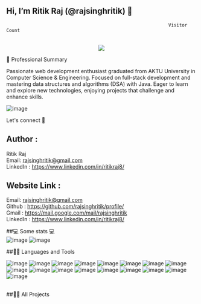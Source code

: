 ## Hi, I’m Ritik Raj (@rajsinghritik) 👋
                                                                Visitor Count
<p align="center">
  
  <br>
  <a style="" href="https://github.com/rajsinghritik">
  <img src="https://profile-counter.glitch.me/profile/count.svg" />
  </a>
</p>
                  👀 Professional Summary

Passionate web development enthusiast graduated from AKTU University in Computer Science & Engineering. Focused on full-stack development and mastering data structures and algorithms (DSA) with Java. Eager to learn and explore new technologies, enjoying projects that challenge and enhance skills.

  ![image](https://github.com/user-attachments/assets/69a557aa-2d7d-48b0-bbde-09099aff41ea)
                                                                                             

Let's connect 💬

## Author :
   Ritik Raj
   <br>
   Email: rajsinghritik@gmail.com
   <br>
   LinkedIn : https://www.linkedin.com/in/ritikraj8/
## Website Link :
Email: rajsinghritik@gmail.com <br>
Github : https://github.com/rajsinghritik/profile/  <br>
Gmail : https://mail.google.com/mail/rajsinghritik  <br>
LinkedIn : https://www.linkedin.com/in/ritikraj8/    <br>

##💻 Some stats 💻  <br>
![image](https://github.com/user-attachments/assets/2bdc7deb-6e0c-4903-9e37-e7e006f3a082)
![image](https://github.com/user-attachments/assets/1513ab48-bc82-4508-ac9f-767eb4887bac)

##👨‍💻 Languages and Tools <br>

![image](https://github.com/user-attachments/assets/56d40d28-c0e7-4752-a357-8baeb61a8830)
![image](https://github.com/user-attachments/assets/5df29e70-cd78-4a1d-8e8e-5176a976508a)
![image](https://github.com/user-attachments/assets/26ea39b1-e1bd-4918-be06-1cccc1815fee)
![image](https://github.com/user-attachments/assets/2fab5b1a-7875-4706-82bd-c81752396872)
![image](https://github.com/user-attachments/assets/545f7180-cf6d-43e5-9698-5820980d170a)
![image](https://github.com/user-attachments/assets/7e59a1a3-d26c-45c9-bcc3-f2c8ef857347)
![image](https://github.com/user-attachments/assets/e7d640e3-eae2-43d4-b563-0d679645b351)
![image](https://github.com/user-attachments/assets/20cd89d0-472a-484b-9199-417f036c73e1)
![image](https://github.com/user-attachments/assets/4522f2c0-bbb7-4c22-b055-9c4bac514032)
![image](https://github.com/user-attachments/assets/c370f527-5c8e-43f3-86b1-e6595245fc72)
![image](https://github.com/user-attachments/assets/1eb4e82f-b34f-4b63-9c9b-24c2804bd5d1)
![image](https://github.com/user-attachments/assets/cd6ab309-fb46-42ee-a4d0-b5c98d2f768d)
![image](https://github.com/user-attachments/assets/b3441447-2669-44eb-80a1-b220e99c15ad)
![image](https://github.com/user-attachments/assets/cd2d4eda-c98a-4708-a3bf-fd131cd14951)
![image](https://github.com/user-attachments/assets/03c08547-f8f8-4b23-86da-58f69b106bd2)
![image](https://github.com/user-attachments/assets/ceaffb21-cf7e-47bd-90ea-24c7bf0c801a)
![image](https://github.com/user-attachments/assets/dca87537-c528-4934-aa79-3588e8e5c700)

<br>
##🧑‍🏫 All Projects





